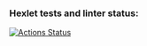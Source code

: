 ### Hexlet tests and linter status:
[![Actions Status](https://github.com/NectarHeHe/data-analytics-project-96/actions/workflows/hexlet-check.yml/badge.svg)](https://github.com/NectarHeHe/data-analytics-project-96/actions)